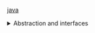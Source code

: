 
[java](java.md)

<details> <summary>Abstraction and interfaces</summary>


- An interface is an abstract class used to group related methods with empty bodies
- Classes can 'impliment' interfaces and use their methods using the 'impliment' keyword
- A class can impliment multiple interfaces, just separate them with a comma
```java
interface Animal{
    public void animalSound();
    public void run();
    public void sleep();
}

class Pig implements Animal {
  public void animalSound() {
    System.out.println("The pig says: wee wee");
  }
  public void sleep() {
    System.out.println("Zzz");
  }
}





```

</summary> </details>


